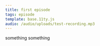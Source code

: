 ```yaml
---
title: first episode
tags: episode
template: base.11ty.js
audio: /audio/uploads/test-recording.mp3
---
```


something something
